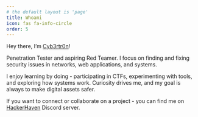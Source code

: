 ```yaml
---
# the default layout is 'page'
title: Whoami
icon: fas fa-info-circle
order: 5
---
```


Hey there, I’m [Cyb3rtr0n](https://www.linkedin.com/in/mostafa-abdelaziz-7bb918237/)!

Penetration Tester and aspiring Red Teamer. I focus on finding and fixing security issues in networks, web applications, and systems.

I enjoy learning by doing - participating in CTFs, experimenting with tools, and exploring how systems work. Curiosity drives me, and my goal is always to make digital assets safer.

If you want to connect or collaborate on a project - you can find me on [HackerHaven](https://discord.gg/gMUhehdQ) Discord server.